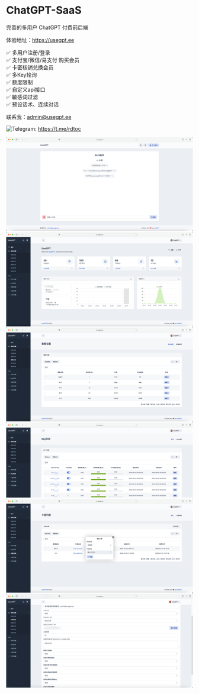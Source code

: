 # ChatGPT-SaaS
完善的多用户 ChatGPT 付费前后端    

体验地址：https://usegpt.ee

✅ 多用户注册/登录    
✅ 支付宝/微信/易支付 购买会员  
✅ 卡密核销兑换会员     
✅ 多Key轮询   
✅ 额度限制    
✅ 自定义api接口     
✅ 敏感词过滤     
✅ 预设话术、连续对话     

联系我：admin@usegpt.ee    

![Telegram](https://img.shields.io/badge/Telegram-2CA5E0?style=for-the-badge&logo=telegram&logoColor=white): https://t.me/rdtoc

![about](https://github.com/UseGPT/ChatGPT-SaaS/blob/main/screenshot-1.png)
![about](https://github.com/UseGPT/ChatGPT-SaaS/blob/main/screenshot-2.png)
![about](https://github.com/UseGPT/ChatGPT-SaaS/blob/main/screenshot-3.png)
![about](https://github.com/UseGPT/ChatGPT-SaaS/blob/main/screenshot-4.png)
![about](https://github.com/UseGPT/ChatGPT-SaaS/blob/main/screenshot-5.png)
![about](https://github.com/UseGPT/ChatGPT-SaaS/blob/main/screenshot-6.png)
